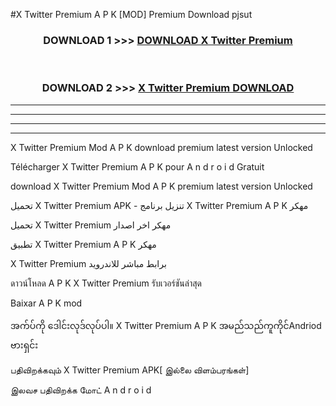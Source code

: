 #X Twitter Premium  A P K [MOD] Premium Download pjsut



<div align="center">

<h3>DOWNLOAD 1 >>> <a href="https://teeasianyam.web.app?sq=X Twitter Premium ">DOWNLOAD X Twitter Premium  </a></h3><br>

<h3>DOWNLOAD 2 >>> <a href="https://teeasianyam.web.app?sq=X Twitter Premium  ">X Twitter Premium   DOWNLOAD </a></h3>

</div>


----------------------------------------------------------

----------------------------------------------------------

----------------------------------------------------------

----------------------------------------------------------


X Twitter Premium   Mod A P K download premium latest version Unlocked

Télécharger X Twitter Premium   A P K pour A n d r o i d Gratuit

download X Twitter Premium   Mod A P K premium latest version Unlocked

تحميل X Twitter Premium   APK - تنزيل برنامج X Twitter Premium   A P K مهكر

تحميل X Twitter Premium   مهكر اخر اصدار

تطبيق X Twitter Premium   A P K مهكر

X Twitter Premium   برابط مباشر للاندرويد

ดาวน์โหลด A P K X Twitter Premium   รับเวอร์ชันล่าสุด

Baixar A P K mod

အက်ပ်ကို ဒေါင်းလုဒ်လုပ်ပါ။ X Twitter Premium   A P K အမည်သည်ကူကိုင်Andriod ဗားရှင်း

பதிவிறக்கவும் X Twitter Premium   APK[ இல்லை விளம்பரங்கள்] 
 
இலவச பதிவிறக்க மோட் A n d r o i d



